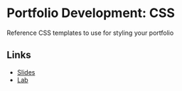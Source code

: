 # Portfolio Development: CSS
Reference CSS templates to use for styling your portfolio

## Links
- [Slides](https://docs.google.com/presentation/d/1-_iZXy-GRCBJHPPtB7T3DLWBR9hE_Yrf748HNYplvuI/edit?usp=sharing)
- [Lab](https://docs.google.com/document/d/1mWj737xbpYGiAPZK2KRAyXDP2ZmnzOwTCpbPEQFQgN4/edit?usp=sharing)
